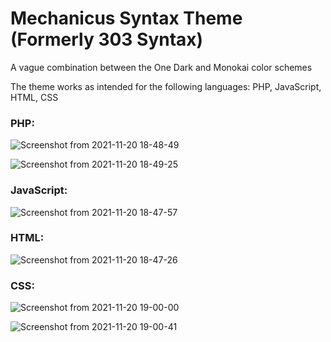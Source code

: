 # Mechanicus Syntax Theme (Formerly 303 Syntax)

A vague combination between the One Dark and Monokai color schemes 

The theme works as intended for the following languages: PHP, JavaScript, HTML, CSS

### PHP:

![Screenshot from 2021-11-20 18-48-49](https://user-images.githubusercontent.com/8884770/142734586-f06c6b77-db4a-44a6-b81e-a09d725ee3b5.png)

![Screenshot from 2021-11-20 18-49-25](https://user-images.githubusercontent.com/8884770/142734589-5982b4ef-be04-42df-b335-d529bf0bc8d3.png)

### JavaScript:

![Screenshot from 2021-11-20 18-47-57](https://user-images.githubusercontent.com/8884770/142734689-eb15abb9-ee95-4102-acf4-5c4d1d49de5f.png)

### HTML:

![Screenshot from 2021-11-20 18-47-26](https://user-images.githubusercontent.com/8884770/142734718-43754dd7-8c71-44e1-a202-283907b78c9a.png)

### CSS:

![Screenshot from 2021-11-20 19-00-00](https://user-images.githubusercontent.com/8884770/142734844-2ec7e251-44ab-4815-90a3-b121cae9bdbf.png)

![Screenshot from 2021-11-20 19-00-41](https://user-images.githubusercontent.com/8884770/142734860-f1ba2017-5cfe-4d45-a296-75ac8efb519d.png)
